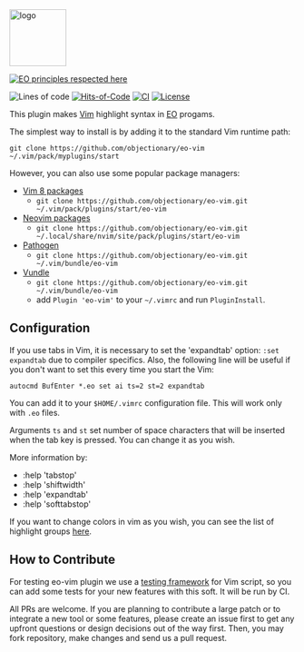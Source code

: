 <img alt="logo" src="https://www.objectionary.com/cactus.svg" height="100px" />

[![EO principles respected here](https://www.elegantobjects.org/badge.svg)](https://www.elegantobjects.org)

![Lines of code](https://img.shields.io/tokei/lines/github/objectionary/eo-vim)
[![Hits-of-Code](https://hitsofcode.com/github/objectionary/eo-vim)](https://hitsofcode.com/github/objectionary/eo-vim/view)
[![CI](https://github.com/objectionary/eo-vim/actions/workflows/main.yml/badge.svg)](https://github.com/objectionary/eo-vim/actions/workflows/main.yml)
[![License](https://img.shields.io/badge/license-MIT-green.svg)](https://github.com/objectionary/eo-vim/blob/master/LICENSE.txt)

This plugin makes [Vim](https://www.vim.org) highlight syntax in [EO](https://www.eolang.org) progams.

The simplest way to install is by adding it to the standard Vim runtime path:

```
git clone https://github.com/objectionary/eo-vim ~/.vim/pack/myplugins/start
``` 

However, you can also use some popular package managers:

* [Vim 8 packages](http://vimhelp.appspot.com/repeat.txt.html#packages)
  * `git clone https://github.com/objectionary/eo-vim.git ~/.vim/pack/plugins/start/eo-vim`
* [Neovim packages](https://neovim.io/doc/user/repeat.html#packages)
  * `git clone https://github.com/objectionary/eo-vim.git ~/.local/share/nvim/site/pack/plugins/start/eo-vim`
* [Pathogen](https://github.com/tpope/vim-pathogen)
  * `git clone https://github.com/objectionary/eo-vim.git ~/.vim/bundle/eo-vim`
* [Vundle](https://github.com/VundleVim/Vundle.vim)
  * `git clone https://github.com/objectionary/eo-vim.git ~/.vim/bundle/eo-vim`
  *  add `Plugin 'eo-vim'` to your `~/.vimrc` and run `PluginInstall`.

## Configuration

If you use tabs in Vim, it is necessary to set the 'expandtab' option: `:set expandtab` due to compiler specifics. Also, the following line will be useful if you don't want to set this every time you start the Vim:

```
autocmd BufEnter *.eo set ai ts=2 st=2 expandtab
```

You can add it to your `$HOME/.vimrc` configuration file. This will work only with `.eo` files. 

Arguments `ts` and `st` set number of space characters that will be inserted when the tab key is pressed. You can change it as you wish. 

More information by:

  * :help 'tabstop'
  * :help 'shiftwidth'
  * :help 'expandtab'
  * :help 'softtabstop'

If you want to change colors in vim as you wish, you can see the list of highlight groups [here](https://github.com/objectionary/eo-vim/blob/master/syntax/README.md).

## How to Contribute

For testing eo-vim plugin we use a [testing framework](https://github.com/thinca/vim-themis) for Vim script, so you can add some tests for your new features with this soft. It will be run by CI.

All PRs are welcome. If you are planning to contribute a large patch or to integrate a new tool or some features, please create an issue first to get any upfront questions or design decisions out of the way first. Then, you may fork repository, make changes and send us a pull request.
